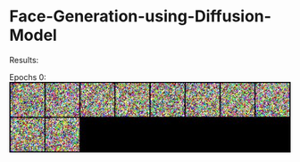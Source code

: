 # Face-Generation-using-Diffusion-Model

Results:

Epochs 0: ![epoch0](https://github.com/cjaitej/Face-Generation-using-Diffusion-Model/blob/main/Results/0.jpg)

